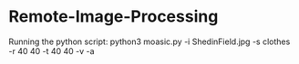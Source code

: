 # Remote-Image-Processing



Running the python script:
python3 moasic.py -i ShedinField.jpg -s clothes -r 40 40 -t 40 40 -v -a
